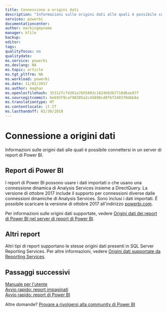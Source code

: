 ```yaml
---
title: Connessione a origini dati
description: "Informazioni sulle origini dati alle quali è possibile connettersi in un server di report di Power BI."
services: powerbi
documentationcenter: 
author: markingmyname
manager: kfile
backup: 
editor: 
tags: 
qualityfocus: no
qualitydate: 
ms.service: powerbi
ms.devlang: NA
ms.topic: article
ms.tgt_pltfrm: NA
ms.workload: powerbi
ms.date: 11/01/2017
ms.author: maghan
ms.openlocfilehash: 35312fcf4301a7655893c1824b93b7718d6ae97f
ms.sourcegitcommit: 6e693f9caf98385a2c45890cd0fbf2403f0dbb8a
ms.translationtype: HT
ms.contentlocale: it-IT
ms.lasthandoff: 01/30/2018
---
```

# <a name="connecting-to-data-sources"></a>Connessione a origini dati
Informazioni sulle origini dati alle quali è possibile connettersi in un server di report di Power BI.

## <a name="power-bi-reports"></a>Report di Power BI
I report di Power BI possono usare i dati importati o che usano una connessione dinamica di Analysis Services insieme a DirectQuery. La versione di ottobre 2017 include il supporto per connessioni diverse dalle connessioni dinamiche di Analysis Services. Sono inclusi i dati importati. È possibile scaricare la versione di ottobre 2017 all'indirizzo [powerbi.com](https://powerbi.microsoft.com/report-server/).

Per informazioni sulle origini dati supportate, vedere [Origini dati dei report di Power BI nel server di report di Power BI](data-sources.md).

## <a name="other-reports"></a>Altri report
Altri tipi di report supportano le stesse origini dati presenti in SQL Server Reporting Services. Per altre informazioni, vedere [Origini dati supportate da Reporting Services](https://docs.microsoft.com/sql/reporting-services/report-data/data-sources-supported-by-reporting-services-ssrs).

## <a name="next-steps"></a>Passaggi successivi
[Manuale per l'utente](user-handbook-overview.md)  
[Avvio rapido: report impaginati](quickstart-create-paginated-report.md)  
[Avvio rapido: report di Power BI](quickstart-create-powerbi-report.md)

Altre domande? [Provare a rivolgersi alla community di Power BI](https://community.powerbi.com/)

